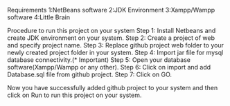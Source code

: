 Requirements
1:NetBeans software
2:JDK Environment
3:Xampp/Wampp software
4:Little Brain

Procedure to run this project on your system
Step 1: Install Netbeans and create JDK environment on your system.
Step 2: Create a project of web and specify project name.
Step 3: Replace github project web folder to your newly created project folder in your system.
Step 4: Import jar file for mysql database connectivity.(* Important)
Step 5: Open your database software(Xampp/Wampp or any other).
Step 6: Click on import and add Database.sql file from github project.
Step 7: Click on GO.
 
Now you have successfully added github project to your system and then click on Run to run this project on your system.
